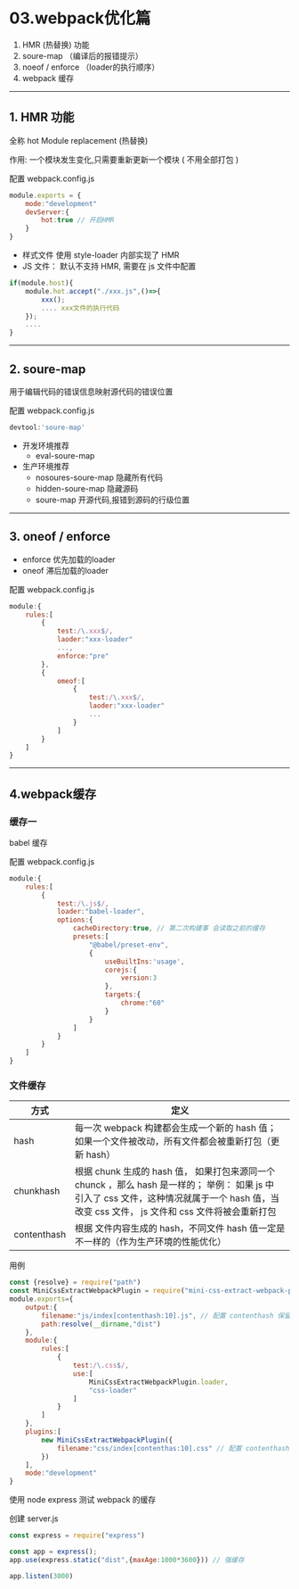 # 03.webpack优化篇

1. HMR  (热替换) 功能
2. soure-map （编译后的报错提示）
3. noeof / enforce （loader的执行顺序）
4. webpack 缓存



---

## 1. HMR 功能

全称  hot Module replacement  (热替换)

作用: 一个模块发生变化,只需要重新更新一个模块 ( 不用全部打包  )

配置 webpack.config.js

```js
module.exports = {
    mode:"development"
    devServer:{
        hot:true // 开启HMR
    }
}
```

- 样式文件 使用 style-loader 内部实现了 HMR
- JS 文件： 默认不支持 HMR, 需要在 js 文件中配置

```js
if(module.host){
    module.hot.accept("./xxx.js",()=>{
        xxx();
        .... xxx文件的执行代码
    });
    ....
}
```

---

## 2. soure-map

用于编辑代码的错误信息映射源代码的错误位置

配置 webpack.config.js

```js
devtool:'soure-map'
```

- 开发环境推荐
  - eval-soure-map
- 生产环境推荐
  - nosoures-soure-map 隐藏所有代码
  - hidden-soure-map 隐藏源码
  - soure-map 开源代码,报错到源码的行级位置

---

## 3. oneof / enforce

- enforce 优先加载的loader
- oneof 滞后加载的loader

配置 webpack.config.js

```javascript
module:{
    rules:[
        {
            test:/\.xxx$/,
            laoder:"xxx-loader"
            ...,
            enforce:"pre"
        },
        {
            omeof:[
                {
                    test:/\.xxx$/,
            		laoder:"xxx-loader"
                    ...
                }
            ]
        }
    ]
}
```

---

## 4.webpack缓存

### 缓存一 

babel 缓存

配置 webpack.config.js 

```javascript
module:{
    rules:[
        {
            test:/\.js$/,
            loader:"babel-loader",
            options:{
                cacheDirectory:true, // 第二次构建事 会读取之前的缓存
                presets:[
                    "@babel/preset-env",
                    {
                        useBuiltIns:'usage',
                        corejs:{
                            version:3
                        },
                        targets:{
                            chrome:"60"
                        }
                    }
                ]
            }
        }
    ]
}
```

### 文件缓存

| 方式        | 定义                                                         |
| ----------- | ------------------------------------------------------------ |
| hash        | 每一次 webpack 构建都会生成一个新的 hash 值； 如果一个文件被改动，所有文件都会被重新打包（更新 hash） |
| chunkhash   | 根据 chunk 生成的 hash 值， 如果打包来源同一个 chunck ，那么 hash 是一样的； 举例： 如果 js 中 引入了 css 文件，这种情况就属于一个 hash 值，当改变 css 文件， js 文件和 css 文件将被会重新打包 |
| contenthash | 根据 文件内容生成的 hash，不同文件 hash 值一定是不一样的（作为生产环境的性能优化） |

用例

```js
const {resolve} = require("path")
const MiniCssExtractWebpackPlugin = require("mini-css-extract-webpack-plugin")
module.exports={
    output:{
        filename:"js/index[contenthash:10].js", // 配置 contenthash 保留十位
        path:resolve(__dirname,"dist")
    },
    module:{
        rules:[
            {
                test:/\.css$/,
                use:[
                    MiniCssExtractWebpackPlugin.loader,
                    "css-loader"
                ]
            }
        ]
    },
    plugins:[
        new MiniCssExtractWebpackPlugin({
            filename:"css/index[contenthas:10].css" // 配置 contenthash 保留十位
        })
    ],
    mode:"development"
}
```

使用 node express 测试 webpack 的缓存

创建 server.js

```js
const express = require("express")

const app = express();
app.use(express.static("dist",{maxAge:1000*3600})) // 强缓存

app.listen(3000)
```

